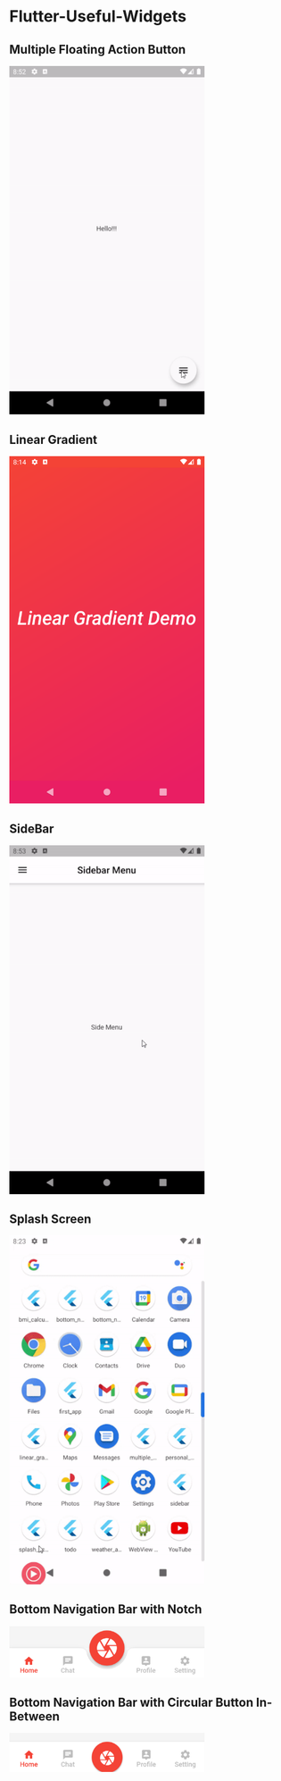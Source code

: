 # Flutter-Useful-Widgets

## Multiple Floating Action Button
<img src="images/Multiple Floating Action button.gif" width="350">

## Linear Gradient
<img src="images/linear gradient.png" width="350">

## SideBar
<img src="images/SideBar.gif" width="350">

## Splash Screen
<img src="images/splash-screen.gif" width="350">

## Bottom Navigation Bar with Notch
<img src="images/bottom nav.png" width="350">

## Bottom Navigation Bar with Circular Button In-Between
<img src="images/bottom nav 2.png" width="350">

